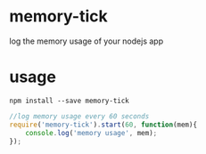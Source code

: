 # memory-tick
log the memory usage of your nodejs app
# usage
`npm install --save memory-tick`
```javascript
//log memory usage every 60 seconds
require('memory-tick').start(60, function(mem){
    console.log('memory usage', mem);
});
```
